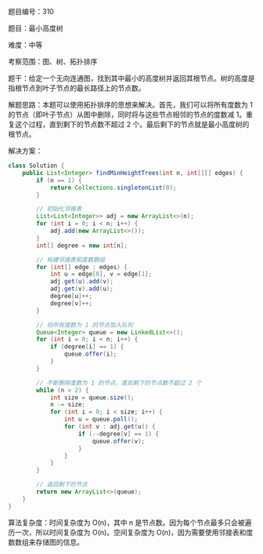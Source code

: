 题目编号：310

题目：最小高度树

难度：中等

考察范围：图、树、拓扑排序

题干：给定一个无向连通图，找到其中最小的高度树并返回其根节点。树的高度是指根节点到叶子节点的最长路径上的节点数。

解题思路：本题可以使用拓扑排序的思想来解决。首先，我们可以将所有度数为 1 的节点（即叶子节点）从图中删除，同时将与这些节点相邻的节点的度数减 1。重复这个过程，直到剩下的节点数不超过 2 个。最后剩下的节点就是最小高度树的根节点。

解决方案：

```java
class Solution {
    public List<Integer> findMinHeightTrees(int n, int[][] edges) {
        if (n == 1) {
            return Collections.singletonList(0);
        }

        // 初始化邻接表
        List<List<Integer>> adj = new ArrayList<>(n);
        for (int i = 0; i < n; i++) {
            adj.add(new ArrayList<>());
        }
        int[] degree = new int[n];

        // 构建邻接表和度数数组
        for (int[] edge : edges) {
            int u = edge[0], v = edge[1];
            adj.get(u).add(v);
            adj.get(v).add(u);
            degree[u]++;
            degree[v]++;
        }

        // 将所有度数为 1 的节点加入队列
        Queue<Integer> queue = new LinkedList<>();
        for (int i = 0; i < n; i++) {
            if (degree[i] == 1) {
                queue.offer(i);
            }
        }

        // 不断删除度数为 1 的节点，直到剩下的节点数不超过 2 个
        while (n > 2) {
            int size = queue.size();
            n -= size;
            for (int i = 0; i < size; i++) {
                int u = queue.poll();
                for (int v : adj.get(u)) {
                    if (--degree[v] == 1) {
                        queue.offer(v);
                    }
                }
            }
        }

        // 返回剩下的节点
        return new ArrayList<>(queue);
    }
}
```

算法复杂度：时间复杂度为 O(n)，其中 n 是节点数。因为每个节点最多只会被遍历一次，所以时间复杂度为 O(n)。空间复杂度为 O(n)，因为需要使用邻接表和度数数组来存储图的信息。